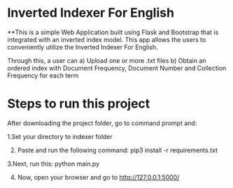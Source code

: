 # Inverted Indexer For English

**This is a simple Web Application built using Flask and Bootstrap that is integrated with an inverted index model.
This app allows the users to conveniently utilize the Inverted Indexer For English.

Through this, a user can
a) Upload one or more .txt files
b) Obtain an ordered index with Document Frequency, Document Number and Collection Frequency for each term




# Steps to run this project 
After downloading the project folder, go to command prompt and:

1.Set your directory to indexer folder

2. Paste and run the following command: 
pip3 install -r requirements.txt

3.Next, run this: 
python main.py

4. Now, open your browser and go to http://127.0.0.1:5000/
